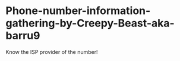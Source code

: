 # Phone-number-information-gathering-by-Creepy-Beast-aka-barru9
Know the ISP provider of the number!

